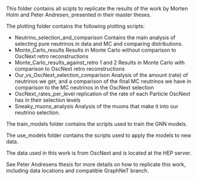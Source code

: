 This folder contains all scipts to replicate the results of the work by Morten Holm and Peter Andresen, presented in their master theses.

The plotting folder contains the following plotting scripts:
- Neutrino_selection_and_comparison 
Contains the main analysis of selecting pure neutrinos in data and MC and comparing distributions. 
- Monte_Carlo_results 
Results in Monte Carlo without comparison to OscNext retro reconstructions
- Monte_Carlo_results_against_retro 1 and 2 
Results in Monte Carlo with comparison to OscNext retro reconstructions
- Our_vs_OscNext_selection_comparison
Analysis of the amount (rate) of neutrinos we get, and a comparison of the final MC neutrinos we have in comparison to the MC neutrinos in the OscNext selection
- OscNext_rates_per_level
replication of the rate of each Particle OscNext has in their selection levels
- Sneaky_muons_analysis
Analysis of the muons that make it into our neutrino selection.

The train_models folder contains the scripts used to train the GNN models.

The use_models folder contains the scripts used to apply the models to new data.


The data used in this work is from OscNext and is located at the HEP server. 

See Peter Andresens thesis for more details on how to replicate this work, including data locations and compatible GraphNeT branch. 